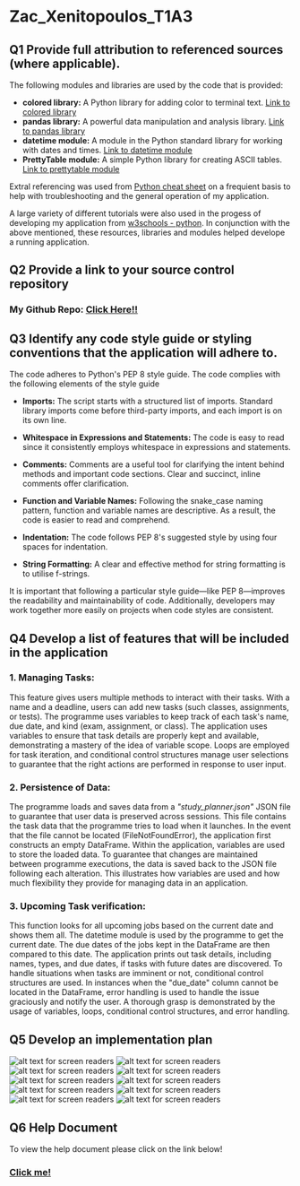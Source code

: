 # Zac_Xenitopoulos_T1A3

## Q1 Provide full attribution to referenced sources (where applicable).

The following modules and libraries are used by the code that is provided:

- **colored library:** A Python library for adding color to terminal text. [Link to colored library](https://pypi.org/project/colored/)
- **pandas library:** A powerful data manipulation and analysis library. [Link to pandas library](https://pandas.pydata.org/)
- **datetime module:** A module in the Python standard library for working with dates and times. [Link to datetime module](https://docs.python.org/3/library/datetime.html)
- **PrettyTable module:** A simple Python library for creating ASCII tables. [Link to prettytable module](https://pypi.org/project/prettytable/)

Extral referencing was used from [Python cheat sheet](https://www.pythoncheatsheet.org/) on a frequient basis to help with troubleshooting and the general operation of my application. 

A large variety of different tutorials were also used in the progess of developing my application from [w3schools - python](https://www.w3schools.com/python/). In conjunction with the above mentioned, these resources, libraries and modules helped develope a running application. 

## Q2 Provide a link to your source control repository
### My Github Repo: [Click Here!!](https://github.com/zxeni1/Zac_Xenitopoulos_T1A3)

## Q3 Identify any code style guide or styling conventions that the application will adhere to.

The code adheres to Python's PEP 8 style guide. The code complies with the following elements of the style guide

- **Imports:** The script starts with a structured list of imports. Standard library imports come before third-party imports, and each import is on its own line.

- **Whitespace in Expressions and Statements:** The code is easy to read since it consistently employs whitespace in expressions and statements.

- **Comments:** Comments are a useful tool for clarifying the intent behind methods and important code sections. Clear and succinct, inline comments offer clarification.

- **Function and Variable Names:** Following the snake_case naming pattern, function and variable names are descriptive. As a result, the code is easier to read and comprehend.

- **Indentation:** The code follows PEP 8's suggested style by using four spaces for indentation.

- **String Formatting:** A clear and effective method for string formatting is to utilise f-strings.

It is important that following a particular style guide—like PEP 8—improves the readability and maintainability of code. Additionally, developers may work together more easily on projects when code styles are consistent.

## Q4 Develop a list of features that will be included in the application

### 1. Managing Tasks:

This feature gives users multiple methods to interact with their tasks. With a name and a deadline, users can add new tasks (such classes, assignments, or tests). The programme uses variables to keep track of each task's name, due date, and kind (exam, assignment, or class). The application uses variables to ensure that task details are properly kept and available, demonstrating a mastery of the idea of variable scope. Loops are employed for task iteration, and conditional control structures manage user selections to guarantee that the right actions are performed in response to user input.

### 2. Persistence of Data:

The programme loads and saves data from a *"study_planner.json"* JSON file to guarantee that user data is preserved across sessions. This file contains the task data that the programme tries to load when it launches. In the event that the file cannot be located (FileNotFoundError), the application first constructs an empty DataFrame. Within the application, variables are used to store the loaded data. To guarantee that changes are maintained between programme executions, the data is saved back to the JSON file following each alteration. This illustrates how variables are used and how much flexibility they provide for managing data in an application.

### 3. Upcoming Task verification:

This function looks for all upcoming jobs based on the current date and shows them all. The datetime module is used by the programme to get the current date. The due dates of the jobs kept in the DataFrame are then compared to this date. The application prints out task details, including names, types, and due dates, if tasks with future dates are discovered. To handle situations when tasks are imminent or not, conditional control structures are used. In instances when the "due_date" column cannot be located in the DataFrame, error handling is used to handle the issue graciously and notify the user. A thorough grasp is demonstrated by the usage of variables, loops, conditional control structures, and error handling.

## Q5 Develop an implementation plan

![alt text for screen readers](/docs/2.jpg)
![alt text for screen readers](/docs/3.jpg)
![alt text for screen readers](/docs/5.jpg)
![alt text for screen readers](/docs/6.jpg)
![alt text for screen readers](/docs/7.jpg)
![alt text for screen readers](/docs/8.jpg)
![alt text for screen readers](/docs/9.jpg)
![alt text for screen readers](/docs/10.jpg)
![alt text for screen readers](/docs/1.jpg)
![alt text for screen readers](/docs/4.jpg)
## Q6 Help Document

To view the help document please click on the link below!

### [Click me!](Help.md)